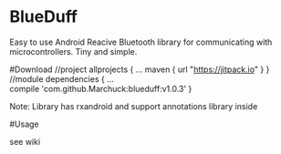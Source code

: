 # BlueDuff
Easy to use Android Reacive Bluetooth library for communicating with microcontrollers. Tiny and simple.

#Download
        //project 
        allprojects {
                ...
                maven { url "https://jitpack.io" }
        }
        //module
        dependencies {
                ...  
                compile 'com.github.Marchuck:blueduff:v1.0.3'
        }


Note: Library has rxandroid and support annotations library inside

#Usage

see wiki

